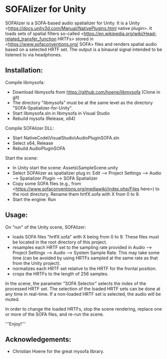 # SOFAlizer for Unity

SOFAlizer is a SOFA-based audio spatializer for Unity. It is a Unity <https://docs.unity3d.com/Manual/NativePlugins.html native plugin>. It loads sets of spatial filters so-called <https://en.wikipedia.org/wiki/Head-related_transfer_function HRTFs> stored in <https://www.sofaconventions.org/ SOFA> files and renders spatial audio based on a selected HRTF set. The output is a binaural signal intended to be listened to via headphones. 


Installation:
-------------

Compile libmysofa:
* Download libmysofa from https://github.com/hoene/libmysofa (Clone in git)
* The directory "libmysofa" must be at the same level as the directory "SOFA-Spatializer-for-Unity".
* Start libmysofa.sln in libmysofa in Visual Studio
* Rebuild mysofa (Release, x64)

Compile SOFAlizer DLL:
* Start NativeCode\VisualStudio\AudioPluginSOFA.sln
* Select x64, Release
* Rebuild AudioPluginSOFA 

Start the scene:
* In Unity start the scene: Assets\SampleScene.unity
* Select SOFAlizer as spatializer plug in: Edit --> Project Settings --> Audio --> Spatializer Plugin --> SOFA Spatializer
* Copy some SOFA files (e.g., from <https://www.sofaconventions.org/mediawiki/index.php/Files here>) to the root directory. Rename them hrtfX.sofa with X from 0 to 9. 
* Start the engine: Run

Usage:
------
On "run" of the Unity scene, SOFAlizer:
* loads SOFA files "hrtfX.sofa" with X being from 0 to 9. These files must be located in the root directory of this project. 
* resamples each HRTF set to the sampling rate provided in Audio --> Project Settings --> Audio --> System Sample Rate. This may take some time (can be avoided by using HRTFs sampled at the same rate as that from the Unity project). 
* normalizes each HRTF set relative to the HRTF for the frontal position. 
* crops the HRTFs to the length of 256 samples. 

In the scene, the parameter "SOFA Selector" selects the index of the processed HRTF set. The selection of the loaded HRTF sets can be done at any time in real-time. If a non-loaded HRTF set is selected, the audio will be muted.

In order to change the loaded HRTFs, stop the scene rendering, replace one or more of the SOFA files, and re-run the scene. 

'''Enjoy!'''


Acknowledgements:
-----------------

* Christian Hoene for the great mysofa library. 